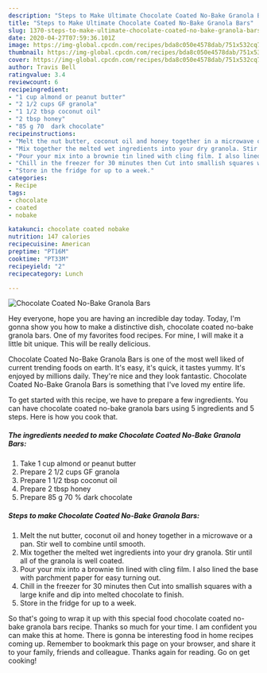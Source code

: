 ```yaml
---
description: "Steps to Make Ultimate Chocolate Coated No-Bake Granola Bars"
title: "Steps to Make Ultimate Chocolate Coated No-Bake Granola Bars"
slug: 1370-steps-to-make-ultimate-chocolate-coated-no-bake-granola-bars
date: 2020-04-27T07:59:36.101Z
image: https://img-global.cpcdn.com/recipes/bda8c050e4578dab/751x532cq70/chocolate-coated-no-bake-granola-bars-recipe-main-photo.jpg
thumbnail: https://img-global.cpcdn.com/recipes/bda8c050e4578dab/751x532cq70/chocolate-coated-no-bake-granola-bars-recipe-main-photo.jpg
cover: https://img-global.cpcdn.com/recipes/bda8c050e4578dab/751x532cq70/chocolate-coated-no-bake-granola-bars-recipe-main-photo.jpg
author: Travis Bell
ratingvalue: 3.4
reviewcount: 6
recipeingredient:
- "1 cup almond or peanut butter"
- "2 1/2 cups GF granola"
- "1 1/2 tbsp coconut oil"
- "2 tbsp honey"
- "85 g 70  dark chocolate"
recipeinstructions:
- "Melt the nut butter, coconut oil and honey together in a microwave or a pan. Stir well to combine until smooth."
- "Mix together the melted wet ingredients into your dry granola. Stir until all of the granola is well coated."
- "Pour your mix into a brownie tin lined with cling film. I also lined the base with parchment paper for easy turning out."
- "Chill in the freezer for 30 minutes then Cut into smallish squares with a large knife and dip into melted chocolate to finish."
- "Store in the fridge for up to a week."
categories:
- Recipe
tags:
- chocolate
- coated
- nobake

katakunci: chocolate coated nobake 
nutrition: 147 calories
recipecuisine: American
preptime: "PT16M"
cooktime: "PT33M"
recipeyield: "2"
recipecategory: Lunch

---
```



![Chocolate Coated No-Bake Granola Bars](https://img-global.cpcdn.com/recipes/bda8c050e4578dab/751x532cq70/chocolate-coated-no-bake-granola-bars-recipe-main-photo.jpg)

Hey everyone, hope you are having an incredible day today. Today, I'm gonna show you how to make a distinctive dish, chocolate coated no-bake granola bars. One of my favorites food recipes. For mine, I will make it a little bit unique. This will be really delicious.



Chocolate Coated No-Bake Granola Bars is one of the most well liked of current trending foods on earth. It's easy, it's quick, it tastes yummy. It's enjoyed by millions daily. They're nice and they look fantastic. Chocolate Coated No-Bake Granola Bars is something that I've loved my entire life.


To get started with this recipe, we have to prepare a few ingredients. You can have chocolate coated no-bake granola bars using 5 ingredients and 5 steps. Here is how you cook that.

<!--inarticleads1-->

##### The ingredients needed to make Chocolate Coated No-Bake Granola Bars:

1. Take 1 cup almond or peanut butter
1. Prepare 2 1/2 cups GF granola
1. Prepare 1 1/2 tbsp coconut oil
1. Prepare 2 tbsp honey
1. Prepare 85 g 70 % dark chocolate




<!--inarticleads2-->

##### Steps to make Chocolate Coated No-Bake Granola Bars:

1. Melt the nut butter, coconut oil and honey together in a microwave or a pan. Stir well to combine until smooth.
1. Mix together the melted wet ingredients into your dry granola. Stir until all of the granola is well coated.
1. Pour your mix into a brownie tin lined with cling film. I also lined the base with parchment paper for easy turning out.
1. Chill in the freezer for 30 minutes then Cut into smallish squares with a large knife and dip into melted chocolate to finish.
1. Store in the fridge for up to a week.




So that's going to wrap it up with this special food chocolate coated no-bake granola bars recipe. Thanks so much for your time. I am confident you can make this at home. There is gonna be interesting food in home recipes coming up. Remember to bookmark this page on your browser, and share it to your family, friends and colleague. Thanks again for reading. Go on get cooking!
